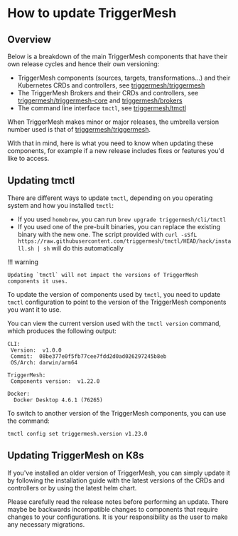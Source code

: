 # How to update TriggerMesh

## Overview

Below is a breakdown of the main TriggerMesh components that have their own release cycles and hence their own versioning:

* TriggerMesh components (sources, targets, transformations...) and their Kubernetes CRDs and controllers, see [triggermesh/triggermesh](https://github.com/triggermesh/triggermesh)
* The TriggerMesh Brokers and their CRDs and controllers, see [triggermesh/triggermesh-core](https://github.com/triggermesh/triggermesh-core) and [triggermesh/brokers](https://github.com/triggermesh/brokers)
* The command line interface `tmctl`, see [triggermesh/tmctl](https://github.com/triggermesh/tmctl)

When TriggerMesh makes minor or major releases, the umbrella version number used is that of [triggermesh/triggermesh](https://github.com/triggermesh/triggermesh).  

With that in mind, here is what you need to know when updating these components, for example if a new release includes fixes or features you'd like to access.

## Updating tmctl

There are different ways to update `tmctl`, depending on you operating system and how you installed `tmctl`:

* If you used `homebrew`, you can run `brew upgrade triggermesh/cli/tmctl`
* If you used one of the pre-built binaries, you can replace the existing binary with the new one. The script provided with `curl -sSfL https://raw.githubusercontent.com/triggermesh/tmctl/HEAD/hack/install.sh | sh` will do this automatically

!!! warning

    Updating `tmctl` will not impact the versions of TriggerMesh components it uses.

To update the version of components used by `tmctl`, you need to update `tmctl` configuration to point to the version of the TriggerMesh components you want it to use.

You can view the current version used with the `tmctl version` command, which produces the following output:

```
CLI:
 Version:  v1.0.0
 Commit:  08be377e0f5fb77cee7fdd2d0ad026297245b8eb
 OS/Arch: darwin/arm64

TriggerMesh:
 Components version:  v1.22.0

Docker:
  Docker Desktop 4.6.1 (76265)
```

To switch to another version of the TriggerMesh components, you can use the command:

```
tmctl config set triggermesh.version v1.23.0
```

## Updating TriggerMesh on K8s

If you've installed an older version of TriggerMesh, you can simply update it by following the installation guide with the latest versions of the CRDs and controllers or by using the latest helm chart.

Please carefully read the release notes before performing an update. There maybe be backwards incompatible changes to components that require changes to your configurations. It is your responsibility as the user to make any necessary migrations.
